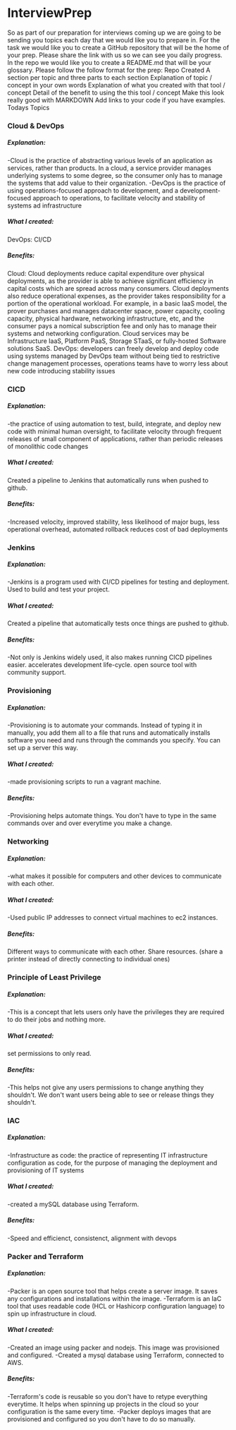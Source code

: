 # InterviewPrep
So as part of our preparation for interviews coming up we are going to be sending you topics each day that we would like you to prepare in. For the task we would like you to create a GitHub repository that will be the home of your prep. Please share the link with us so we can see you daily progress. In the repo we would like you to create a README.md that will be your glossary. Please follow the follow format for the prep:
Repo Created
A section per topic and three parts to each section
Explanation of topic / concept in your own words
Explanation of what you created with that tool / concept
Detail of the benefit to using the this tool / concept
Make this look really good with MARKDOWN  Add links to your code if you have examples.
Todays Topics

### Cloud & DevOps

##### Explanation:
-Cloud is the practice of abstracting various levels of an application as services, rather than products. In a cloud, a service provider manages underlying systems to some degree, so the consumer only has to manage the systems that add value to their organization. 
-DevOps is the practice of using operations-focused approach to development, and a development-focused approach to operations, to facilitate velocity and stability of systems ad infrastructure

#####  What I created:
DevOps: CI/CD

#####  Benefits:
Cloud: Cloud deployments reduce capital expenditure over physical deployments, as the provider is able to achieve significant efficiency in capital costs which are spread  across many consumers. Cloud deployments also reduce operational expenses, as the provider takes responsibility for a portion of the operational workload. For example, in a basic IaaS model, the prover purchases and manages datacenter space, power capacity, cooling capacity, physical hardware, networking infrastructure, etc, and the consumer pays a nomical subscription fee and only has to manage their systems and networking configuration. Cloud services may be Infrastructure IaaS, Platform PaaS, Storage STaaS, or fully-hosted Software solutions SaaS.
DevOps: developers can freely develop and deploy code using systems managed by DevOps team without being tied to restrictive change management processes, operations teams have to worry less about new code introducing stability issues

###  CICD

#####  Explanation:
-the practice of using automation to test, build, integrate, and deploy new code with minimal human oversight, to facilitate velocity through frequent releases of small component of applications, rather than periodic releases of monolithic code changes

#####  What I created:
Created a pipeline to Jenkins that automatically runs when pushed to github.

##### Benefits:
-Increased velocity, improved stability, less likelihood of major bugs, less operational overhead, automated rollback reduces cost of bad deployments

###  Jenkins

#####  Explanation:
-Jenkins is a program used with CI/CD pipelines for testing and deployment. Used to build and test your project.

#####  What I created:
Created a pipeline that automatically tests once things are pushed to github.

#####  Benefits:
-Not only is Jenkins widely used, it also makes running CICD pipelines easier. accelerates development life-cycle. open source tool with community support.

###  Provisioning

#####  Explanation:
-Provisioning is to automate your commands. Instead of typing it in manually, you add them all to a file that runs and automatically installs software you need and runs through the commands you specify. You can set up a server this way. 

#####  What I created:
-made provisioning scripts to run a vagrant machine.

#####  Benefits:
-Provisioning helps automate things. You don't have to type in the same commands over and over everytime you make a change.

###  Networking

#####  Explanation:
-what makes it possible for computers and other devices to communicate with each other.

#####  What I created:
-Used public IP addresses to connect virtual machines to ec2 instances.

##### Benefits:
Different ways to communicate with each other.  Share resources. (share a printer instead of directly connecting to individual ones)

###  Principle of Least Privilege

##### Explanation:
-This is a concept that lets users only have the privileges they are required to do their jobs and nothing more.

#####  What I created:
set permissions to only read.

#####  Benefits:
-This helps not give any users permissions to change anything they shouldn't. We don't want users being able to see or release things they shouldn't.

###  IAC

##### Explanation:
-Infrastructure as code: the practice of representing IT infrastructure configuration as code, for the purpose of managing the deployment and provisioning of IT systems

#####  What I created:
-created a mySQL database using Terraform.

##### Benefits:
-Speed and efficienct, consistenct, alignment with devops

### Packer and Terraform

##### Explanation:
-Packer is an open source tool that helps create a server image. It saves any configurations and installations within the image.
-Terraform is an IaC tool that uses readable code (HCL or Hashicorp configuration language) to spin up infrastructure in cloud. 

##### What I created:
-Created an image using packer and nodejs. This image was provisioned and configured.
-Created a mysql database using Terraform, connected to AWS. 

##### Benefits:
-Terraform's code is reusable so you don't have to retype everything everytime. It helps when spinning up projects in the cloud so your configuration is the same every time.
-Packer deploys images that are provisioned and configured so you don't have to do so manually.

